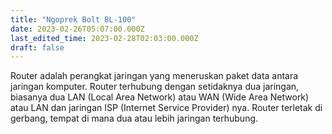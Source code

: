 ```yaml
---
title: "Ngoprek Bolt BL-100"
date: 2023-02-26T05:07:00.000Z
last_edited_time: 2023-02-28T02:03:00.000Z
draft: false
---
```


Router adalah perangkat jaringan yang meneruskan paket data antara jaringan komputer. Router terhubung dengan setidaknya dua jaringan, biasanya dua LAN (Local Area Network) atau WAN (Wide Area Network) atau LAN dan jaringan ISP (Internet Service Provider) nya. Router terletak di gerbang, tempat di mana dua atau lebih jaringan terhubung.

